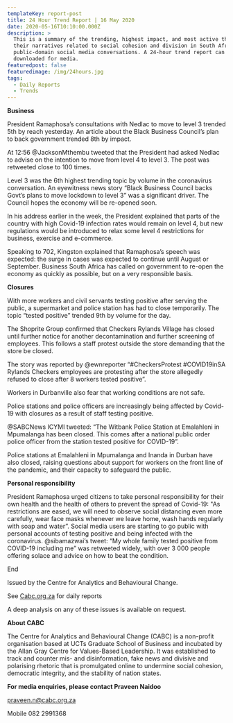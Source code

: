 ```yaml
---
templateKey: report-post
title: 24 Hour Trend Report | 16 May 2020
date: 2020-05-16T10:10:00.000Z
description: >
  This is a summary of the trending, highest impact, and most active themes and
  their narratives related to social cohesion and division in South African
  public-domain social media conversations. A 24-hour trend report can be
  downloaded for media.
featuredpost: false
featuredimage: /img/24hours.jpg
tags:
  - Daily Reports
  - Trends
---
```

**Business**

President Ramaphosa’s consultations with Nedlac to move to level 3 trended 5th by reach yesterday. An article about the Black Business Council’s plan to back government trended 8th by impact.

At 12:56 @JacksonMthembu tweeted that the President had asked Nedlac to advise on the intention to move from level 4 to level 3. The post was retweeted close to 100 times.

Level 3 was the 6th highest trending topic by volume in the coronavirus conversation. An eyewitness news story “Black Business Council backs Govt’s plans to move lockdown to level 3” was a significant driver. The Council hopes the economy will be re-opened soon.

In his address earlier in the week, the President explained that parts of the country with high Covid-19 infection rates would remain on level 4, but new regulations would be introduced to relax some level 4 restrictions for business, exercise and e-commerce.

Speaking to 702, Kingston explained that Ramaphosa’s speech was expected: the surge in cases was expected to continue until August or September. Business South Africa has called on government to re-open the economy as quickly as possible, but on a very responsible basis.

**Closures**

With more workers and civil servants testing positive after serving the public, a supermarket and police station has had to close temporarily. The topic “tested positive” trended 9th by volume for the day.

The Shoprite Group confirmed that Checkers Rylands Village has closed until further notice for another decontamination and further screening of employees. This follows a staff protest outside the store demanding that the store be closed.

The story was reported by @ewnreporter “#CheckersProtest #COVID19inSA Rylands Checkers employees are protesting after the store allegedly refused to close after 8 workers tested positive”.

Workers in Durbanville also fear that working conditions are not safe.

Police stations and police officers are increasingly being affected by Covid-19 with closures as a result of staff testing positive.

@SABCNews ICYMI tweeted: “The Witbank Police Station at Emalahleni in Mpumalanga has been closed. This comes after a national public order police officer from the station tested positive for COVID-19”.

Police stations at Emalahleni in Mpumalanga and Inanda in Durban have also closed, raising questions about support for workers on the front line of the pandemic, and their capacity to safeguard the public.

**Personal responsibility**

President Ramaphosa urged citizens to take personal responsibility for their own health and the health of others to prevent the spread of Covid-19: "As restrictions are eased, we will need to observe social distancing even more carefully, wear face masks whenever we leave home, wash hands regularly with soap and water”. Social media users are starting to go public with personal accounts of testing positive and being infected with the coronavirus. @sibamazwai’s tweet: “My whole family tested positive from COVID-19 including me” was retweeted widely, with over 3 000 people offering solace and advice on how to beat the condition.



End



Issued by the Centre for Analytics and Behavioural Change.

See [Cabc.org.za](http://cabc.org.za/) for daily reports

A deep analysis on any of these issues is available on request.

**About CABC**

The Centre for Analytics and Behavioural Change (CABC) is a non-profit organisation based at UCTs Graduate School of Business and incubated by the Allan Gray Centre for Values-Based Leadership. It was established to track and counter mis- and disinformation, fake news and divisive and polarising rhetoric that is promulgated online to undermine social cohesion, democratic integrity, and the stability of nation states.

**For media enquiries, please contact Praveen Naidoo**

[praveen.n@cabc.org.za](mailto:praveennaidoo123@gmail.com)

Mobile 082 2991368